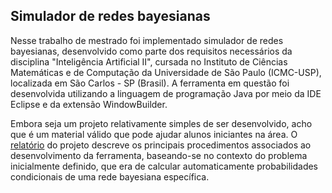 ## Simulador de redes bayesianas
Nesse trabalho de mestrado foi implementado simulador de redes bayesianas, desenvolvido como parte dos requisitos necessários da disciplina "Inteligência Artificial II", cursada no Instituto de Ciências Matemáticas e de Computação da Universidade de São Paulo (ICMC-USP), localizada em São Carlos - SP (Brasil). A ferramenta em questão foi desenvolvida utilizando a linguagem de programação Java por meio da IDE Eclipse e da extensão WindowBuilder.

Embora seja um projeto relativamente simples de ser desenvolvido, acho que é um material válido que pode ajudar alunos iniciantes na área. O [relatório](https://github.com/joao8tunes/RedesBayesianas/blob/master/relatorio.pdf) do projeto descreve os principais procedimentos associados ao desenvolvimento da ferramenta, baseando-se no contexto do problema inicialmente definido, que era de calcular automaticamente probabilidades condicionais de uma rede bayesiana específica.
